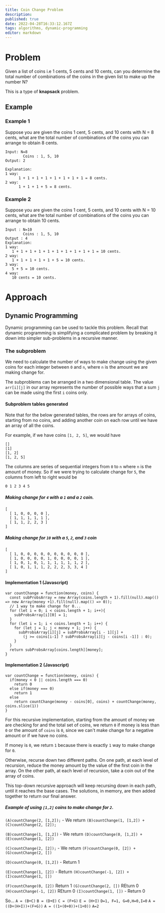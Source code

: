 ```yaml
---
title: Coin Change Problem
description: 
published: true
date: 2022-04-28T16:33:12.167Z
tags: algorithms, dynamic-programming
editor: markdown
---
```


# Problem
Given a list of coins i.e 1 cents, 5 cents and 10 cents, can you determine the total number of combinations of the coins in the given list to make up the number N?

This is a type of **knapsack** problem.
## Example
### Example 1
Suppose you are given the coins 1 cent, 5 cents, and 10 cents with N = 8 cents, what are the total number of combinations of the coins you can arrange to obtain 8 cents. 
```
Input: N=8
        Coins : 1, 5, 10
Output: 2

Explanation: 
1 way: 
      1 + 1 + 1 + 1 + 1 + 1 + 1 + 1 = 8 cents.
2 way:
      1 + 1 + 1 + 5 = 8 cents.
```      
### Example 2
Suppose you are given the coins 1 cent, 5 cents, and 10 cents with N = 10 cents, what are the total number of combinations of the coins you can arrange to obtain 10 cents. 
```
Input : N=10
        Coins : 1, 5, 10
Output : 4
Explanation: 
1 way: 
   1 + 1 + 1 + 1 + 1 + 1 + 1 + 1 + 1 + 1 = 10 cents.
2 way: 
   1 + 1 + 1 + 1 + 1 + 5 = 10 cents.
3 way: 
   5 + 5 = 10 cents.
4 way: 
   10 cents = 10 cents.
```
# Approach
## Dynamic Programming
Dynamic programming can be used to tackle this problem. Recall that dynamic programming is simplifying a complicated problem by breaking it down into simpler sub-problems in a recursive manner. 

### The subproblem
We need to calculate the number of ways to make change using the given coins for each integer between `0` and `n`, where `n` is the amount we are making change for. 

The subproblems can be arranged in a two dimensional table. The value `arr[i][j]` in our array represents the number of possible ways that a sum `j` can be made using the first `i` coins only.

#### Subproblem tables generated
Note that for the below generated tables, the rows are for arrays of coins, starting from no coins, and adding another coin on each row until we have an array of all the coins.

For example, if we have coins `[1, 2, 5]`, we would have 
```
[]
[1]
[1, 2]
[1, 2, 5]
```

The columns are series of sequential integers from `0` to `n` where `n` is the amount of money. So if we were trying to calculate change for `5`, the columns from left to right would be 
```
0 1 2 3 4 5
```
##### Making change for `4` with a `1` and a `2` coin.

```
[ 
  [ 1, 0, 0, 0, 0 ], 
  [ 1, 1, 1, 1, 1 ], 
  [ 1, 1, 2, 2, 3 ]
]
```
##### Making change for `10` with a `5`, `2`, and `3` coin
```
[ 
  [ 1, 0, 0, 0, 0, 0, 0, 0, 0, 0, 0 ],
  [ 1, 0, 0, 0, 0, 1, 0, 0, 0, 0, 1 ],
  [ 1, 0, 1, 0, 1, 1, 1, 1, 1, 1, 2 ],
  [ 1, 0, 1, 1, 1, 2, 2, 2, 3, 3, 4 ] 
]
```
#### Implementation 1 (Javascript)
```
var countChange = function(money, coins) {
  const subProbsArray = new Array(coins.length + 1).fill(null).map(() => new Array(money +1).fill(null).map(() => 0));
  // 1 way to make change for 0...
  for (let i = 0; i < coins.length + 1; i++){
    subProbsArray[i][0] = 1;
  }
  for (let i = 1; i < coins.length + 1; i++) {
    for (let j = 1; j < money + 1; j++) {
      subProbsArray[i][j] = subProbsArray[i - 1][j] + 
        (j >= coins[i-1] ? subProbsArray[i][j - coins[i -1]] : 0);
    }
  }
  return subProbsArray[coins.length][money];
}
```
#### Implementation 2 (Javascript)
```
var countChange = function(money, coins) {
  if(money < 0 || coins.length === 0)
    return 0
  else if(money === 0)
    return 1
  else
    return countChange(money - coins[0], coins) + countChange(money, coins.slice(1))
}
```
For this recursive implementation, starting from the amount of money we are checking for and the total set of coins, we return `0` if money is less than `0` or the amount of `coins` is `0`, since we can't make change for a negative amount or if we have no coins. 

If money is `0`, we return `1` because there is exactly `1` way to make change for `0`. 

Otherwise, recurse down two different paths. On one path, at each level of recursion, reduce the money amount by the value of the first coin in the array. On the other path, at each level of recursion, take a coin out of the array of coins.

This top-down recursive approach will keep recursing down in each path, until it reaches the base cases. The solutions, in memory, are then added together to return our final answer.
##### Example of using `[1,2]` coins to make change for `2`.

`(A)countChange(2, [1,2]);` - We return  `(B)countChange(1, [1,2]) + (C)countChange(2, [2]);`

`(B)countChange(1, [1,2])` - We return `(D)countChange(0, [1,2]) + (E)countChange(1, [2])`

`(C)countChange(2, [2]);` - We return `(F)countChange(0, [2]) +(G)countChange(2, [])`

`(D)countChange(0, [1,2])` - Return 1

`(E)countChange(1, [2])` - Return `(H)countChange(-1, [2]) + (I)countChange(1, [])` 

`(F)countChange(0, [2])` Return 1
`(G)countChange(2, [])` REturn 0
`(H)countChange(-1, [2])` REturn 0
`(I)countChange(1, [])` - Return 0

So...
`A = (B+C)`
`B = (D+E)`
`C = (F+G)`
`E = (H+I)`
`D=1, F=1, G=0,H=0,I=0`
`A = ((D+(H+I))+(F+G))`
`A = ((1+(0+0))+(1+0))`
`A=2`
